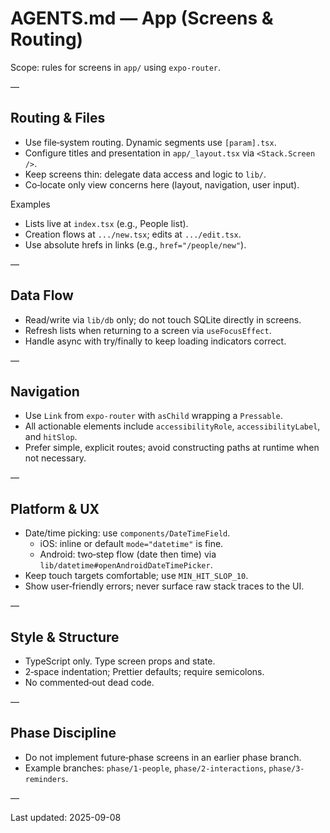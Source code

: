 # AGENTS.md — App (Screens & Routing)

Scope: rules for screens in `app/` using `expo-router`.

—

## Routing & Files

- Use file‑system routing. Dynamic segments use `[param].tsx`.
- Configure titles and presentation in `app/_layout.tsx` via `<Stack.Screen />`.
- Keep screens thin: delegate data access and logic to `lib/`.
- Co‑locate only view concerns here (layout, navigation, user input).

Examples

- Lists live at `index.tsx` (e.g., People list).
- Creation flows at `.../new.tsx`; edits at `.../edit.tsx`.
- Use absolute hrefs in links (e.g., `href="/people/new"`).

—

## Data Flow

- Read/write via `lib/db` only; do not touch SQLite directly in screens.
- Refresh lists when returning to a screen via `useFocusEffect`.
- Handle async with try/finally to keep loading indicators correct.

—

## Navigation

- Use `Link` from `expo-router` with `asChild` wrapping a `Pressable`.
- All actionable elements include `accessibilityRole`, `accessibilityLabel`, and `hitSlop`.
- Prefer simple, explicit routes; avoid constructing paths at runtime when not necessary.

—

## Platform & UX

- Date/time picking: use `components/DateTimeField`.
  - iOS: inline or default `mode="datetime"` is fine.
  - Android: two‑step flow (date then time) via `lib/datetime#openAndroidDateTimePicker`.
- Keep touch targets comfortable; use `MIN_HIT_SLOP_10`.
- Show user‑friendly errors; never surface raw stack traces to the UI.

—

## Style & Structure

- TypeScript only. Type screen props and state.
- 2‑space indentation; Prettier defaults; require semicolons.
- No commented‑out dead code.

—

## Phase Discipline

- Do not implement future‑phase screens in an earlier phase branch.
- Example branches: `phase/1-people`, `phase/2-interactions`, `phase/3-reminders`.

—

Last updated: 2025-09-08

